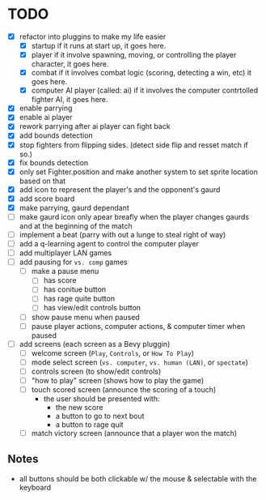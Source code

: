 # TODO

- [x] refactor into pluggins to make my life easier
    - [x] startup
        if it runs at start up, it goes here.
    - [x] player
        if it involve spawning, moving, or controlling the player character, it goes here.
    - [x] combat
        if it involves combat logic (scoring, detecting a win, etc) it goes here.
    - [x] computer AI player (called: ai)
        if it involves the computer contrtolled fighter AI, it goes here.
- [x] enable parrying
- [x] enable ai player
- [x] rework parrying after ai player can fight back
- [x] add bounds detection
- [x] stop fighters from flipping sides. (detect side flip and resset match if so.)
- [x] fix bounds detection
- [x] only set Fighter.position and make another system to set sprite location based on that
- [x] add icon to represent the player's and the opponent's gaurd
- [x] add score board
- [x] make parrying, gaurd dependant
- [ ] make gaurd icon only apear breafly when the player changes gaurds and at the beginning of the match
- [ ] implement a beat (parry with out a lunge to steal right of way)
- [ ] add a q-learning agent to control the computer player
- [ ] add multiplayer LAN games
- [ ] add pausing for `vs. comp` games
    - [ ] make a pause menu
        - [ ] has score
        - [ ] has conitue button
        - [ ] has rage quite button
        - [ ] has view/edit controls button
    - [ ] show pause menu when paused
    - [ ] pause player actions, computer actions, & computer timer when paused
- [ ] add screens (each screen as a Bevy pluggin)
    - [ ] welcome screen (`Play`, `Controls`, or `How To Play`)
    - [ ] mode select screen (`vs. computer`, `vs. human (LAN)`, or `spectate`)
    - [ ] controls screen (to show/edit controls)
    - [ ] "how to play" screen (shows how to play the game)
    - [ ] touch scored screen (announce the scoring of a touch)
        - the user should be presented with:
            - the new score
            - a button to go to next bout
            - a button to rage quit
    - [ ] match victory screen (announce that a player won the match)

## Notes

- all buttons should be both clickable w/ the mouse & selectable with the keyboard

